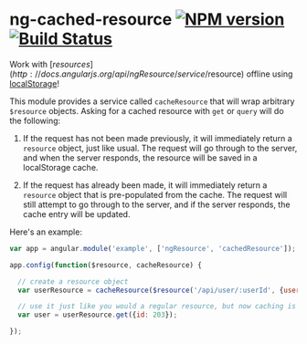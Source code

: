 ng-cached-resource [![NPM version](https://badge.fury.io/js/ng-cached-resource.png)](http://badge.fury.io/js/ng-cached-resource) [![Build Status](https://travis-ci.org/goodeggs/ng-cached-resource.png)](https://travis-ci.org/goodeggs/ng-cached-resource)
==============

Work with [$resources](http://docs.angularjs.org/api/ngResource/service/$resource) offline
using [localStorage](http://www.w3.org/TR/webstorage/#the-localstorage-attribute)!

This module provides a service called `cacheResource` that will wrap arbitrary `$resource` objects.
Asking for a cached resource with `get` or `query` will do the following:

1. If the request has not been made previously, it will immediately return a `resource` object,
   just like usual. The request will go through to the server, and when the server responds, the
   resource will be saved in a localStorage cache.

2. If the request has already been made, it will immediately return a `resource` object that
   is pre-populated from the cache. The request will still attempt to go through to the server,
   and if the server responds, the cache entry will be updated.

Here's an example:

```javascript
var app = angular.module('example', ['ngResource', 'cachedResource']);

app.config(function($resource, cacheResource) {

  // create a resource object
  var userResource = cacheResource($resource('/api/user/:userId', {userId: '@id'}));

  // use it just like you would a regular resource, but now caching is enabled!
  var user = userResource.get({id: 203});

});
```
